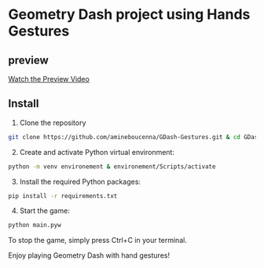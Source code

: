 # Geometry Dash project using Hands Gestures
## preview

[Watch the Preview Video](video/playing.mp4)

## Install

1. Clone the repository

```bash
git clone https://github.com/amineboucenna/GDash-Gestures.git & cd GDash-Gestures/
```
2. Create and activate Python virtual environment:

```bash
python -m venv environement & environement/Scripts/activate
```
3. Install the required Python packages:

```bash
pip install -r requirements.txt
```
4. Start the game:

```bash
python main.pyw
```
To stop the game, simply press Ctrl+C in your terminal.

Enjoy playing Geometry Dash with hand gestures!
